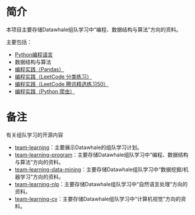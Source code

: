 
# 简介

本项目主要存储Datawhale组队学习中“编程、数据结构与算法”方向的资料。

主要包括：

- [Python编程语言](https://github.com/datawhalechina/team-learning-program/tree/master/Python-Language)
- 数据结构与算法
- [编程实践（Pandas）](https://github.com/datawhalechina/joyful-pandas)
- [编程实践（LeetCode 分类练习）]()
- [编程实践（LeetCode 腾讯精选练习50）]()
- [编程实践（Python 爬虫）]()


# 备注

有关组队学习的开源内容

- [team-learning](https://github.com/datawhalechina/team-learning)：主要展示Datawhale的组队学习计划。
- [team-learning-program](https://github.com/datawhalechina/team-learning-program)：主要存储Datawhale组队学习中“编程、数据结构与算法”方向的资料。
- [team-learning-data-mining](https://github.com/datawhalechina/team-learning-data-mining)：主要存储Datawhale组队学习中“数据挖掘/机器学习”方向的资料。
- [team-learning-nlp](https://github.com/datawhalechina/team-learning-nlp)：主要存储Datawhale组队学习中“自然语言处理”方向的资料。
- [team-learning-cv](https://github.com/datawhalechina/team-learning-cv)：主要存储Datawhale组队学习中“计算机视觉”方向的资料。








